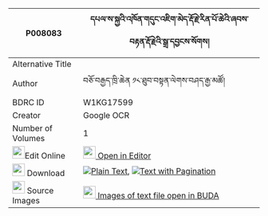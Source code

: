 |P008083|དཔལ་ས་སྐྱའི་འཁོན་གདུང་འཇིག་མེད་རྡོ་རྗེ་རིན་པོ་ཆེའི་ཞབས་བརྟན་རྡོ་རྗེའི་སྒྲ་དབྱངས་སོགས། 
| --- | --- 
|Alternative Title |
|Author| བཅོ་བརྒྱད་ཁྲི་ཆེན ༡༨་ཐུབ་བསྟན་ལེགས་བཤད་རྒྱ་མཚོ།
|BDRC ID | W1KG17599
|Creator | Google OCR
|Number of Volumes| 1
|<img width="25" src="https://img.icons8.com/color/25/000000/edit-property.png">Edit Online| [<img width="25" src="https://avatars.githubusercontent.com/u/45091458?s=200&v=4"> Open in Editor](http://editor.openpecha.org/P008083)
|<img width="25" src="https://img.icons8.com/fluent/48/000000/download-2.png"/>  Download | [![](https://img.icons8.com/color/20/000000/txt.png)Plain Text](https://github.com/Openpecha/P008083/releases/download/v1/pal_sakya_i_khon_dung_jik_me_d_plain_P008083.zip), [![](https://img.icons8.com/color/20/000000/txt.png)Text with Pagination](https://github.com/Openpecha/P008083/releases/download/v1/pal_sakya_i_khon_dung_jik_me_d_pages_P008083.zip)
|<img width="25" src="https://img.icons8.com/plasticine/100/000000/pictures-folder.png"/>  Source Images | [<img width="25" src="https://library.bdrc.io/icons/BUDA-small.svg"> Images of text file open in BUDA](https://library.bdrc.io/show/bdr:W1KG17599)